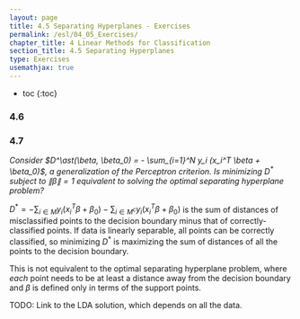 ```yaml
---
layout: page
title: 4.5 Separating Hyperplanes - Exercises
permalink: /esl/04_05_Exercises/
chapter_title: 4 Linear Methods for Classification
section_title: 4.5 Separating Hyperplanes
type: Exercises
usemathjax: true
---
```


* toc
{:toc}

### 4.6

### 4.7

*Consider $D^\ast(\beta, \beta_0) = - \sum_{i=1}^N y_i (x_i^T \beta + \beta_0)$, a generalization of the Perceptron criterion. Is minimizing $D^\ast$ subject to $\lVert \beta \rVert = 1$ equivalent to solving the optimal separating hyperplane problem?*

$D^\ast = - \sum_{i \in M} y_i (x_i^T \beta + \beta_0) - \sum_{i \in M^c} y_i (x_i^T \beta + \beta_0)$ is the sum of distances of misclassified points to the decision boundary minus that of correctly-classified points. If data is linearly separable, all points can be correctly classified, so minimizing $D^\ast$ is maximizing the sum of distances of all the points to the decision boundary.

This is not equivalent to the optimal separating hyperplane problem, where *each* point needs to be at least a distance away from the decision boundary and  $\beta$ is defined only in terms of the support points.

TODO: Link to the LDA solution, which depends on all the data.